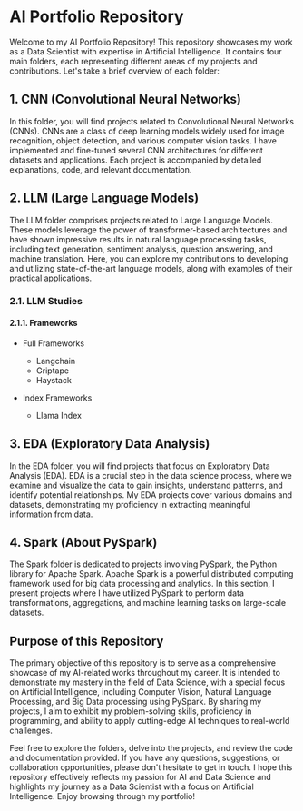# AI Portfolio Repository

Welcome to my AI Portfolio Repository! This repository showcases my work as a Data Scientist with expertise in Artificial Intelligence. It contains four main folders, each representing different areas of my projects and contributions. Let's take a brief overview of each folder:

## 1. CNN (Convolutional Neural Networks)

In this folder, you will find projects related to Convolutional Neural Networks (CNNs). CNNs are a class of deep learning models widely used for image recognition, object detection, and various computer vision tasks. I have implemented and fine-tuned several CNN architectures for different datasets and applications. Each project is accompanied by detailed explanations, code, and relevant documentation.

## 2. LLM (Large Language Models)

The LLM folder comprises projects related to Large Language Models. These models leverage the power of transformer-based architectures and have shown impressive results in natural language processing tasks, including text generation, sentiment analysis, question answering, and machine translation. Here, you can explore my contributions to developing and utilizing state-of-the-art language models, along with examples of their practical applications.

### 2.1. LLM Studies
#### 2.1.1. Frameworks
  - Full Frameworks
    - Langchain
    - Griptape
    - Haystack
  
  - Index Frameworks
    - Llama Index

## 3. EDA (Exploratory Data Analysis)

In the EDA folder, you will find projects that focus on Exploratory Data Analysis (EDA). EDA is a crucial step in the data science process, where we examine and visualize the data to gain insights, understand patterns, and identify potential relationships. My EDA projects cover various domains and datasets, demonstrating my proficiency in extracting meaningful information from data.

## 4. Spark (About PySpark)

The Spark folder is dedicated to projects involving PySpark, the Python library for Apache Spark. Apache Spark is a powerful distributed computing framework used for big data processing and analytics. In this section, I present projects where I have utilized PySpark to perform data transformations, aggregations, and machine learning tasks on large-scale datasets.

## Purpose of this Repository

The primary objective of this repository is to serve as a comprehensive showcase of my AI-related works throughout my career. It is intended to demonstrate my mastery in the field of Data Science, with a special focus on Artificial Intelligence, including Computer Vision, Natural Language Processing, and Big Data processing using PySpark. By sharing my projects, I aim to exhibit my problem-solving skills, proficiency in programming, and ability to apply cutting-edge AI techniques to real-world challenges.

Feel free to explore the folders, delve into the projects, and review the code and documentation provided. If you have any questions, suggestions, or collaboration opportunities, please don't hesitate to get in touch. I hope this repository effectively reflects my passion for AI and Data Science and highlights my journey as a Data Scientist with a focus on Artificial Intelligence. Enjoy browsing through my portfolio!

